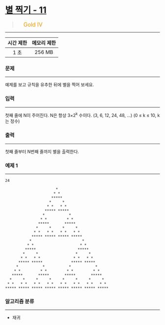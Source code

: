 # [별 찍기 - 11](https://www.acmicpc.net/problem/2448)

> <img src="https://d2gd6pc034wcta.cloudfront.net/tier/12.svg" width="16" heigth="21" style = "vertical-align: middle;"/>&nbsp;<span style="font-size: 18px; color: #ec9a00;">Gold IV</span>

***

<div align="center">

|시간 제한|메모리 제한|
|:---:|:---:|
|1 초 |256 MB|

</div>

### 문제

***

예제를 보고 규칙을 유추한 뒤에 별을 찍어 보세요.

### 입력

***

첫째 줄에 N이 주어진다. N은 항상 3×2<sup>k</sup> 수이다. (3, 6, 12, 24, 48, ...) (0 ≤ k ≤ 10, k는 정수)

### 출력

***

첫째 줄부터 N번째 줄까지 별을 출력한다.

### 예제 1

***

```
24
```

```
                       *
                      * *
                     *****
                    *     *
                   * *   * *
                  ***** *****
                 *           *
                * *         * *
               *****       *****
              *     *     *     *
             * *   * *   * *   * *
            ***** ***** ***** *****
           *                       *
          * *                     * *
         *****                   *****
        *     *                 *     *
       * *   * *               * *   * *
      ***** *****             ***** *****
     *           *           *           *
    * *         * *         * *         * *
   *****       *****       *****       *****
  *     *     *     *     *     *     *     *
 * *   * *   * *   * *   * *   * *   * *   * *
***** ***** ***** ***** ***** ***** ***** *****
```

### 알고리즘 분류

***

* 재귀

